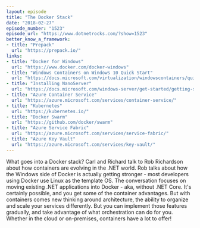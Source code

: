 ```yaml
---
layout: episode
title: "The Docker Stack"
date: "2018-02-27"
episode_number: "1523"
episode_url: "https://www.dotnetrocks.com/?show=1523"
better_know_a_framework:
- title: "Prepack"
  url: "https://prepack.io/"
links:
- title: "Docker for Windows"
  url: "https://www.docker.com/docker-windows"
- title: "Windows Containers on Windows 10 Quick Start"
  url: "https://docs.microsoft.com/virtualization/windowscontainers/quick-start/quick-start-windows-10"
- title: "Installing NanoServer"
  url: "https://docs.microsoft.com/windows-server/get-started/getting-started-with-nano-server"
- title: "Azure Container Service"
  url: "https://azure.microsoft.com/services/container-service/"
- title: "Kubernetes"
  url: "https://kubernetes.io/"
- title: "Docker Swarm"
  url: "https://github.com/docker/swarm"
- title: "Azure Service Fabric"
  url: "https://azure.microsoft.com/services/service-fabric/"
- title: "Azure Key Vault"
  url: "https://azure.microsoft.com/services/key-vault/"
---
```


What goes into a Docker stack? Carl and Richard talk to Rob Richardson about how containers are evolving in the .NET world. Rob talks about how the Windows side of Docker is actually getting stronger - most developers using Docker use Linux as the template OS. The conversation focuses on moving existing .NET applications into Docker - aka, without .NET Core. It's certainly possible, and you get some of the container advantages. But with containers comes new thinking around architecture, the ability to organize and scale your services differently. But you can implement those features gradually, and take advantage of what orchestration can do for you. Whether in the cloud or on-premises, containers have a lot to offer!
